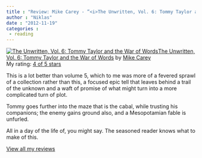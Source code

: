 ```yaml
---
title : "Review: Mike Carey - ”<i>The Unwritten, Vol. 6: Tommy Taylor and the War of Words</i>”"
author : "Niklas"
date : "2012-11-19"
categories : 
 - reading
---
```


[![The Unwritten, Vol. 6: Tommy Taylor and the War of Words](http://d.gr-assets.com/books/1331516010m/13495085.jpg)](http://www.goodreads.com/book/show/13495085)[The Unwritten, Vol. 6: Tommy Taylor and the War of Words](http://www.goodreads.com/book/show/13495085) by [Mike Carey](http://www.goodreads.com/author/show/9018)  
My rating: [4 of 5 stars](http://www.goodreads.com/review/show/428024447)  
  
This is a lot better than volume 5, which to me was more of a fevered sprawl of a collection rather than this, a focused epic tell that leaves behind a trail of the unknown and a waft of promise of what might turn into a more complicated turn of plot.

Tommy goes further into the maze that is the cabal, while trusting his companions; the enemy gains ground also, and a Mesopotamian fable is unfurled.

All in a day of the life of, you might say. The seasoned reader knows what to make of this.  
  
[View all my reviews](http://www.goodreads.com/review/show/428024447)
